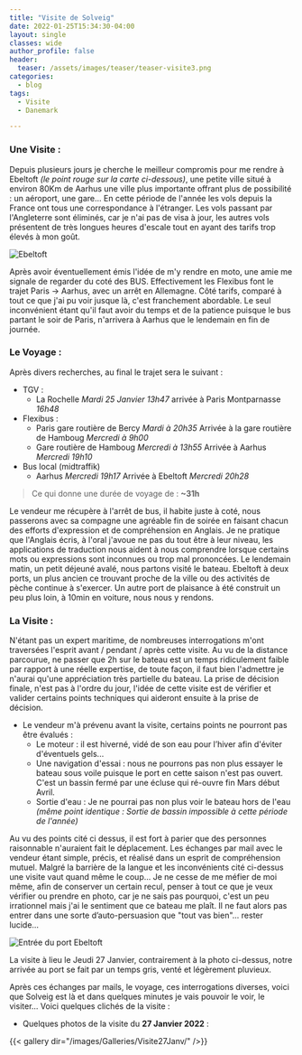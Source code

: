 ```yaml
---
title: "Visite de Solveig"
date: 2022-01-25T15:34:30-04:00
layout: single
classes: wide
author_profile: false
header:
  teaser: /assets/images/teaser/teaser-visite3.png
categories:
  - blog
tags:
  - Visite
  - Danemark

---
```

### Une Visite :

Depuis plusieurs jours je cherche le meilleur compromis pour me rendre à Ebeltoft _(le point rouge sur la carte ci-dessous)_, une petite ville situé à environ 80Km de Aarhus une ville plus importante offrant plus de possibilité : un aéroport, une gare... En cette période de l'année les vols depuis la France ont tous une correspondance à l'étranger. Les vols passant par l'Angleterre sont éliminés, car je n'ai pas de visa à jour, les autres vols présentent de très longues heures d'escale tout en ayant des tarifs trop élevés à mon goût.


![Ebeltoft](/images/localisation_ebeltoft.jpg)

Après avoir éventuellement émis l'idée de m'y rendre en moto, une amie me signale de regarder du coté des BUS. Effectivement les Flexibus font le trajet Paris -> Aarhus, avec un arrêt en Allemagne. Côté tarifs, comparé à tout ce que j'ai pu voir jusque là, c'est franchement abordable. Le seul inconvénient étant qu'il faut avoir du temps et de la patience puisque le bus partant le soir de Paris, n'arrivera à Aarhus que le lendemain en fin de journée.

### Le Voyage :

Après divers recherches, au final le trajet sera le suivant :
 * TGV :
    * La Rochelle _Mardi 25 Janvier 13h47_ arrivée à Paris Montparnasse _16h48_
 * Flexibus :
    * Paris gare routière de Bercy _Mardi à 20h35_ Arrivée à la gare routière de Hamboug _Mercredi à 9h00_
    * Gare routière de Hamboug _Mercredi à 13h55_ Arrivée à Aarhus _Mercredi 19h10_
 * Bus local (midtraffik)
    * Aarhus _Mercredi 19h17_ Arrivée à Ebeltoft _Mercredi 20h28_
> Ce qui donne une durée de voyage de : **~31h**

Le vendeur me récupère à l'arrêt de bus, il habite juste à coté, nous passerons avec sa compagne une agréable fin de soirée en faisant chacun des efforts d'expression et de compréhension en Anglais. Je ne pratique que l'Anglais écris, à l'oral j'avoue ne pas du tout être à leur niveau, les applications de traduction nous aident à nous comprendre lorsque certains mots ou expressions sont inconnues ou trop mal prononcées.
Le lendemain matin, un petit déjeuné avalé, nous partons visité le bateau. Ebeltoft à deux ports, un plus ancien ce trouvant proche de la ville ou des activités de pèche continue à s'exercer. Un autre port de plaisance à été construit un peu plus loin, à 10min en voiture, nous nous y rendons.



### La Visite :
N'étant pas un expert maritime, de nombreuses interrogations m'ont traversées l'esprit avant / pendant / après cette visite. Au vu de la distance parcourue, ne passer que 2h sur le bateau est un temps ridiculement faible par rapport à une réelle expertise, de toute façon, il faut bien l'admettre je n'aurai qu'une appréciation très partielle du bateau. La prise de décision finale, n'est pas à l'ordre du jour, l'idée de cette visite est de vérifier et valider certains points techniques qui aideront ensuite à la prise de décision.

  * Le vendeur m'à prévenu avant la visite, certains points ne pourront pas être évalués :
    - Le moteur : il est hiverné, vidé de son eau pour l’hiver afin d'éviter d'éventuels gels...
    - Une navigation d'essai : nous ne pourrons pas non plus essayer le bateau sous voile puisque le port en cette saison n'est pas ouvert. C'est un bassin fermé par une écluse qui ré-ouvre fin Mars début Avril.
    - Sortie d'eau : Je ne pourrai pas non plus voir le bateau hors de l'eau _(même point identique : Sortie de bassin impossible à cette période de l'année)_

Au vu des points cité ci dessus, il est fort à parier que des personnes raisonnable n'auraient fait le déplacement. Les échanges par mail avec le vendeur étant simple, précis, et réalisé dans un esprit de compréhension mutuel. Malgré la barrière de la langue et les inconvénients cité ci-dessus une visite vaut quand même le coup...
Je ne cesse de me méfier de moi même, afin de conserver un certain recul, penser à tout ce que je veux vérifier ou prendre en photo, car je ne sais pas pourquoi, c'est un peu irrationnel mais j'ai le sentiment que ce bateau me plaît. Il ne faut alors pas entrer dans une sorte d’auto-persuasion que "tout vas bien"... rester lucide...


![Entrée du port Ebeltoft](/images/Ebeltoft_port.png "Entrée du port d'Ebeltoft")


La visite à lieu le Jeudi 27 Janvier, contrairement à la photo ci-dessus, notre arrivée au port se fait par un temps gris, venté et légèrement pluvieux.

Après ces échanges par mails, le voyage, ces interrogations diverses, voici que Solveig est là et dans quelques minutes je vais pouvoir le voir, le visiter...
Voici quelques clichés de la visite :


* Quelques photos de la visite du **27 Janvier 2022** :

{{< gallery dir="/images/Galleries/Visite27Janv/" />}}
